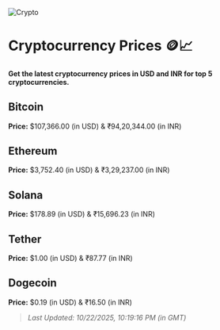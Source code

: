 
![Crypto](https://www.techguide.com.au/wp-content/uploads/2020/11/crypto3.jpeg)

# Cryptocurrency Prices 🪙📈

#### Get the latest cryptocurrency prices in USD and INR for top 5 cryptocurrencies.

## Bitcoin

**Price:** $107,366.00 (in USD) & ₹94,20,344.00 (in INR)

## Ethereum

**Price:** $3,752.40 (in USD) & ₹3,29,237.00 (in INR)

## Solana

**Price:** $178.89 (in USD) & ₹15,696.23 (in INR)

## Tether

**Price:** $1.00 (in USD) & ₹87.77 (in INR)

## Dogecoin

**Price:** $0.19 (in USD) & ₹16.50 (in INR)

> _Last Updated: 10/22/2025, 10:19:16 PM (in GMT)_
